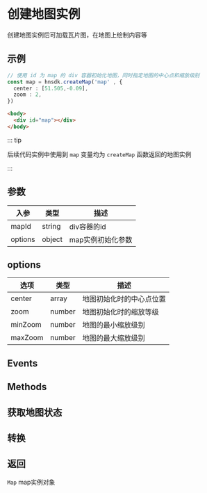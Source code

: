 # 创建地图实例

创建地图实例后可加载瓦片图，在地图上绘制内容等

## 示例

<CodeGroup>

<CodeGroupItem title='ts'>

```ts
// 使用 id 为 map 的 div 容器初始化地图，同时指定地图的中心点和缩放级别
const map = hnsdk.createMap('map' , {
  center : [51.505,-0.09],
  zoom : 2,
})
```

</CodeGroupItem>

<CodeGroupItem title='html'>

```html
<body>
  <div id="map"></div>
</body>
```

</CodeGroupItem>

</CodeGroup>

::: tip

后续代码实例中使用到 `map` 变量均为 `createMap` 函数返回的地图实例

:::

## 参数

| 入参    | 类型   | 描述              |
| ------- | ------ | ----------------- |
| mapId   | string | div容器的id       |
| options | object | map实例初始化参数 |

## options

| 选项    | 类型   | 描述                     |
| ------- | ------ | ------------------------ |
| center  | array  | 地图初始化时的中心点位置 |
| zoom    | number | 地图初始化时的缩放等级   |
| minZoom | number | 地图的最小缩放级别       |
| maxZoom | number | 地图的最大缩放级别       |

## Events

<MapEventsTable :showTitle="true" />

<MapStatusChangeEvents />

<LayersControlEvent />

<MapEventsMethodsTable :h2Show="true" :noExtends="true" />

## Methods
<MapMethods />

## 获取地图状态
<CreateMapGetStatus />

## 转换
<CreateMapTranslate />

## 返回

`Map` map实例对象
